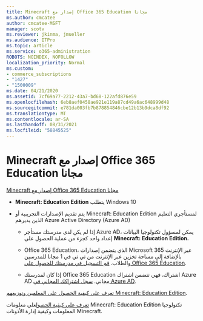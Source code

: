 ```yaml
---
title: Minecraft إصدار مع Office 365 Education مجانا
ms.author: cmcatee
author: cmcatee-MSFT
manager: scotv
ms.reviewer: jkinma, jmueller
ms.audience: ITPro
ms.topic: article
ms.service: o365-administration
ROBOTS: NOINDEX, NOFOLLOW
localization_priority: Normal
ms.custom:
- commerce_subscriptions
- "1427"
- "1500009"
ms.date: 04/21/2020
ms.assetid: 7cf69a77-2212-43a7-bd68-122afd876e59
ms.openlocfilehash: 6eb8aef0458ae921e119a87cd49a6ac648999d48
ms.sourcegitcommit: e781da003fb7b878854846cbe12b13b9dca8df92
ms.translationtype: MT
ms.contentlocale: ar-SA
ms.lasthandoff: 08/31/2021
ms.locfileid: "58845525"
---
```

# <a name="minecraft-edition-with-office-365-education-for-free"></a>Minecraft إصدار مع Office 365 Education مجانا

[Minecraft إصدار مع Office 365 Education مجانا](https://docs.microsoft.com/education/windows/get-minecraft-for-education)
  
- **Minecraft: Education Edition** يتطلب Windows 10

- يتم تقديم الإصدارات  التجريبية أو Minecraft: Education Edition لمستأجري التعليم الذين يديرهم Azure Active Directory (Azure AD)

  - إذا لم يكن لدى مدرستك مستأجر Azure AD، يمكن لمسؤول تكنولوجيا البيانات إعداد واحد كجزء من عملية الحصول على **Minecraft: Education Edition.** [](https://docs.microsoft.com/education/windows/school-get-minecraft)

  - Office 365 Education، الذي يتضمن إصدارات Microsoft 365 عبر الإنترنت بالإضافة إلى مساحة تخزين عبر الإنترنت من تي تي في 1 مجانا للمدرسين والطلاب. [قم التسجيل في مدرستك للحصول على Office 365 Education](https://www.microsoft.com/education/products/office).

  - إذا كان لمدرستك Office 365 Education اشتراك، فهي تتضمن اشتراك Azure AD مجاني. [سجل اشتراكك المجاني في Azure AD](https://msdn.microsoft.com/library/windows/hardware/mt703369%28v=vs.85%29.aspx).

[تعرف على كيفية الحصول على المعلمين وتوزيعهم Minecraft: Education Edition](https://docs.microsoft.com/education/windows/teacher-get-minecraft).
  
[تعرف على كيفية الحصول](https://docs.microsoft.com/education/windows/school-get-minecraft)على معلومات Minecraft: Education Edition تكنولوجيا المعلومات وكيفية إدارة الأذونات Minecraft.